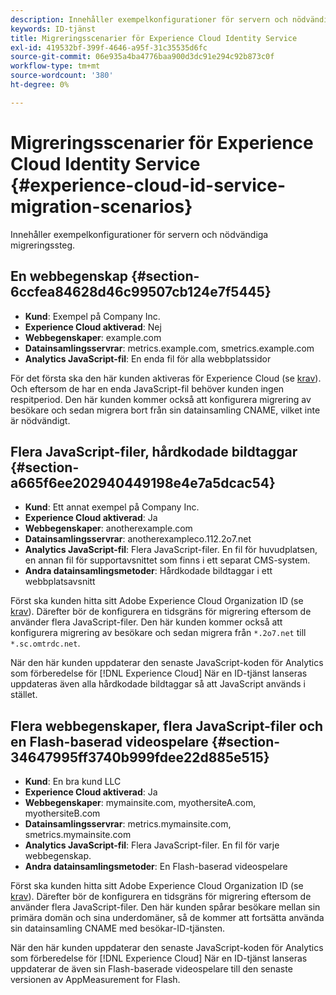 ```yaml
---
description: Innehåller exempelkonfigurationer för servern och nödvändiga migreringssteg.
keywords: ID-tjänst
title: Migreringsscenarier för Experience Cloud Identity Service
exl-id: 419532bf-399f-4646-a95f-31c35535d6fc
source-git-commit: 06e935a4ba4776baa900d3dc91e294c92b873c0f
workflow-type: tm+mt
source-wordcount: '380'
ht-degree: 0%

---
```


# Migreringsscenarier för Experience Cloud Identity Service {#experience-cloud-id-service-migration-scenarios}

Innehåller exempelkonfigurationer för servern och nödvändiga migreringssteg.

## En webbegenskap {#section-6ccfea84628d46c99507cb124e7f5445}

* **Kund**: Exempel på Company Inc.
* **Experience Cloud aktiverad**: Nej
* **Webbegenskaper**: example.com
* **Datainsamlingsservrar**: metrics.example.com, smetrics.example.com
* **Analytics JavaScript-fil**: En enda fil för alla webbplatssidor

För det första ska den här kunden aktiveras för Experience Cloud (se [krav](../../reference/requirements.md)). Och eftersom de har en enda JavaScript-fil behöver kunden ingen respitperiod. Den här kunden kommer också att konfigurera migrering av besökare och sedan migrera bort från sin datainsamling CNAME, vilket inte är nödvändigt.

## Flera JavaScript-filer, hårdkodade bildtaggar {#section-a665f6ee202940449198e4e7a5dcac54}

* **Kund**: Ett annat exempel på Company Inc.
* **Experience Cloud aktiverad**: Ja
* **Webbegenskaper**: anotherexample.com
* **Datainsamlingsservrar**: anotherexampleco.112.2o7.net
* **Analytics JavaScript-fil**: Flera JavaScript-filer. En fil för huvudplatsen, en annan fil för supportavsnittet som finns i ett separat CMS-system.
* **Andra datainsamlingsmetoder**: Hårdkodade bildtaggar i ett webbplatsavsnitt

Först ska kunden hitta sitt Adobe Experience Cloud Organization ID (se [krav](../../reference/requirements.md)). Därefter bör de konfigurera en tidsgräns för migrering eftersom de använder flera JavaScript-filer. Den här kunden kommer också att konfigurera migrering av besökare och sedan migrera från `*.2o7.net` till `*.sc.omtrdc.net`.

När den här kunden uppdaterar den senaste JavaScript-koden för Analytics som förberedelse för [!DNL Experience Cloud] När en ID-tjänst lanseras uppdateras även alla hårdkodade bildtaggar så att JavaScript används i stället.

## Flera webbegenskaper, flera JavaScript-filer och en Flash-baserad videospelare {#section-34647995ff3740b999fdee22d885e515}

* **Kund**: En bra kund LLC
* **Experience Cloud aktiverad**: Ja
* **Webbegenskaper**: mymainsite.com, myothersiteA.com, myothersiteB.com
* **Datainsamlingsservrar**: metrics.mymainsite.com, smetrics.mymainsite.com
* **Analytics JavaScript-fil**: Flera JavaScript-filer. En fil för varje webbegenskap.
* **Andra datainsamlingsmetoder**: En Flash-baserad videospelare

Först ska kunden hitta sitt Adobe Experience Cloud Organization ID (se [krav](../../reference/requirements.md)). Därefter bör de konfigurera en tidsgräns för migrering eftersom de använder flera JavaScript-filer. Den här kunden spårar besökare mellan sin primära domän och sina underdomäner, så de kommer att fortsätta använda sin datainsamling CNAME med besökar-ID-tjänsten.

När den här kunden uppdaterar den senaste JavaScript-koden för Analytics som förberedelse för [!DNL Experience Cloud] När en ID-tjänst lanseras uppdaterar de även sin Flash-baserade videospelare till den senaste versionen av AppMeasurement for Flash.
